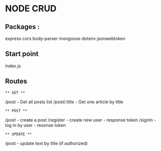 # NODE CRUD 

## Packages : 
express cors body-parser mongoose dotenv jsonwebtoken

## Start point 

index.js 

## Routes 
    ** GET **
/post  - Get all posts list 
/post/:title - Get one article by title 

    ** POST ** 
/post - create a post 
/register - create new user - response token 
/signIn - log in by user - resonse token 

    ** UPDATE **

/post - update text by title (if authorized)
